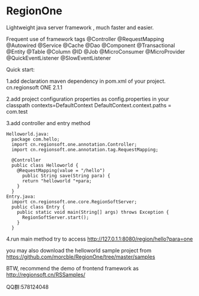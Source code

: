 # RegionOne

Lightweight java server framework , much faster and easier.

Frequent use of framework tags
@Controller 
@RequestMapping
@Autowired @Service
@Cache 
@Dao
@Component 
@Transactional
@Entity 
@Table
@Column 
@ID
@Job
@MicroConsumer 
@MicroProvider
@QuickEventListener 
@SlowEventListener 

Quick start:
  
  1.add declaration maven dependency in pom.xml of your project.
    <dependency>
  		<groupId>cn.regionsoft</groupId>
      <artifactId>ONE</artifactId>
      <version>2.1.1</version>
  	</dependency>
    
  2.add project configuration properties as config.properties in your classpath
    contexts=DefaultContext
    DefaultContext.context.paths = com.test<base package name of your project>
    
  3.add controller and entry method
  
    Helloworld.java:
      package com.hello;
      import cn.regionsoft.one.annotation.Controller;
      import cn.regionsoft.one.annotation.tag.RequestMapping;

      @Controller
      public class Helloworld {
        @RequestMapping(value = "/hello")
          public String save(String para) {
          return "helloworld "+para;
        }
      }
    Entry.java:
      import cn.regionsoft.one.core.RegionSoftServer;
      public class Entry {
        public static void main(String[] args) throws Exception {
          RegionSoftServer.start();
        }
      }
  
  4.run main method 
   try to access http://127.0.1.1:8080/region/hello?para=one
   
  you may also download the helloworld sample project from  https://github.com/morcble/RegionOne/tree/master/samples
  

BTW, recommend the demo of frontend framework as http://regionsoft.cn/RSSamples/

QQ群:578124048
